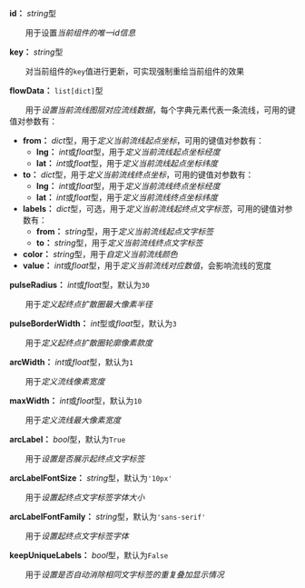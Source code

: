 **id：** *string*型

　　用于设置*当前组件的唯一id信息*

**key：** *string*型

　　对当前组件的`key`值进行更新，可实现强制重绘当前组件的效果

**flowData：** `list[dict]`型

　　用于*设置当前流线图层对应流线数据*，每个字典元素代表一条流线，可用的键值对参数有：

- **from：** *dict*型，用于*定义当前流线起点坐标*，可用的键值对参数有：
  - **lng：** *int*或*float*型，用于*定义当前流线起点坐标经度*
  - **lat：** *int*或*float*型，用于*定义当前流线起点坐标纬度*
- **to：** *dict*型，用于*定义当前流线终点坐标*，可用的键值对参数有：
  - **lng：** *int*或*float*型，用于*定义当前流线终点坐标经度*
  - **lat：** *int*或*float*型，用于*定义当前流线终点坐标纬度*
- **labels：** *dict*型，可选，用于*定义当前流线起终点文字标签*，可用的键值对参数有：
  - **from：** *string*型，用于*定义当前流线起点文字标签*
  - **to：** *string*型，用于*定义当前流线终点文字标签*
- **color：** *string*型，用于*自定义当前流线颜色*
- **value：** *int*或*float*型，用于*定义当前流线对应数值*，会影响流线的宽度

**pulseRadius：** *int*或*float*型，默认为`30`

　　用于*定义起终点扩散圈最大像素半径*

**pulseBorderWidth：** *int*型或*float*型，默认为`3`

　　用于*定义起终点扩散圈轮廓像素款度*

**arcWidth：** *int*或*float*型，默认为`1`

　　用于*定义流线像素宽度*

**maxWidth：** *int*或*float*型，默认为`10`

　　用于*定义流线最大像素宽度*

**arcLabel：** *bool*型，默认为`True`

　　用于*设置是否展示起终点文字标签*

**arcLabelFontSize：** *string*型，默认为`'10px'`

　　用于*设置起终点文字标签字体大小*

**arcLabelFontFamily：** *string*型，默认为`'sans-serif'`

　　用于*设置起终点文字标签字体*

**keepUniqueLabels：** *bool*型，默认为`False`

　　用于*设置是否自动消除相同文字标签的重复叠加显示情况*